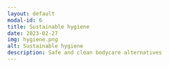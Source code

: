 ```yaml
---
layout: default
modal-id: 6
title: Sustainable hygiene
date: 2023-02-27
img: hygiene.png
alt: Sustainable hygiene
description: Safe and clean bodycare alternatives
---
```

